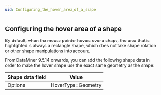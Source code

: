 ```yaml
---
uid: Configuring_the_hover_area_of_a_shape
---
```


## Configuring the hover area of a shape

By default, when the mouse pointer hovers over a shape, the area that is highlighted is always a rectangle shape, which does not take shape rotation or other shape manipulations into account.

From DataMiner 9.5.14 onwards, you can add the following shape data in order to make the hover shape use the exact same geometry as the shape:

| Shape data field | Value              |
|------------------|--------------------|
| Options          | HoverType=Geometry |
